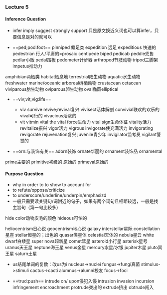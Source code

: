 ### Lecture 5
#### Inference Question
* infer imply suggest strongly support
	只是原文换近义词也可以算infer，只要信息是对的就可以

* ==ped;pod:foot== 
	pinniped 鳍足类 expedition 远足 expeditious 快速的
	pedestrian 行人/平庸的=prosaic centipede 
	biped pedicab peddle兜售 pedlar小贩 pedal踏板
	pedometer计步器 arthropod节肢动物 tripod三脚架impetus推动力

amphibian两栖类 habitat栖息地 terrestrial陆生动物
aquatic水生动物 freshwater marine/oceanic 
arboreal树栖动物 crustacean cetacean
viviparous胎生动物 oviparous卵生动物 oval椭圆elliptical

* ==viv;vit;vig:life==
	* viv
	survive revive;revival复兴 vivisect活体解剖
	convivial联欢的欢乐的 vival可行的 vivacious活泼的
	* vit
	vitmin vital the vital force生命力 vital sign生命体征 vitality活力
	revitalize振兴 
	vigor活力 vigrous invigorate使充满活力 invigorating revigorate rejuvenation复兴 juvenile青少年
	invigilator监考员 vigilant警觉的 

* ==orn:与装饰有关==
	adorn装饰 ornate华丽的 ornament装饰品 ornamental

prime主要的 primitive初级的 原始的 primeval原始的


#### Purpose Question
* why  in order to  to show  to account for
* to refute/oppose/criticize
* to underscore/underline/underpin/emphasizd
* 一般只需要读关键句/词附近的句子，如果有两个词句且相距较远，一般是找主旨句（第一句比较多）

hide color动物皮毛的颜色 hideous可怕的

heliocentrism日心说 geocentrism地心说 galaxy
interstellar星际 constellation星座 stellar恒星的；出色的
quasar类星体 celestial天体的 nebula星云 white dwarf白矮星 
super nova超新星 comet彗星 asteroid小行星 asterisk星号
uranus天王星 neptune海王星 venus金星 mercury水星/水银 
jupiter木星 pluto冥王星 saturn土星

* us结尾单词的复数：改us为i
nucleus->nuclei fungus->fungi真菌 stimulus->stimuli
cactus->cacti alumnus->alumni校友 focus->foci

* ==trud:push==
	intrude on/ upon侵犯入侵 intrusion invasion incursion infringement encroachment
	protrude突出的 extrude挤出 obtrude闯入




